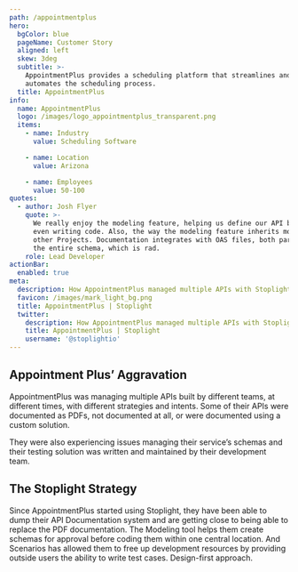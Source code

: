 ```yaml
---
path: /appointmentplus
hero:
  bgColor: blue
  pageName: Customer Story
  aligned: left
  skew: 3deg
  subtitle: >-
    AppointmentPlus provides a scheduling platform that streamlines and
    automates the scheduling process.
  title: AppointmentPlus
info:
  name: AppointmentPlus
  logo: /images/logo_appointmentplus_transparent.png
  items:
    - name: Industry
      value: Scheduling Software

    - name: Location
      value: Arizona

    - name: Employees
      value: 50-100
quotes:
  - author: Josh Flyer
    quote: >-
      We really enjoy the modeling feature, helping us define our API before
      even writing code. Also, the way the modeling feature inherits models from
      other Projects. Documentation integrates with OAS files, both partials or
      the entire schema, which is rad.
    role: Lead Developer
actionBar:
  enabled: true
meta:
  description: How AppointmentPlus managed multiple APIs with Stoplight
  favicon: /images/mark_light_bg.png
  title: AppointmentPlus | Stoplight
  twitter:
    description: How AppointmentPlus managed multiple APIs with Stoplight
    title: AppointmentPlus | Stoplight
    username: '@stoplightio'
---
```


## Appointment Plus’ Aggravation

AppointmentPlus was managing multiple APIs built by different teams, at different times, with different strategies and intents. Some of their APIs were documented as PDFs, not documented at all, or were documented using a custom solution.

They were also experiencing issues managing their service’s schemas and their testing solution was written and maintained by their development team.

## The Stoplight Strategy

Since AppointmentPlus started using Stoplight, they have been able to dump their API Documentation system and are getting close to being able to replace the PDF documentation. The Modeling tool helps them create schemas for approval before coding them within one central location. And Scenarios has allowed them to free up development resources by providing outside users the ability to write test cases. Design-first approach.
